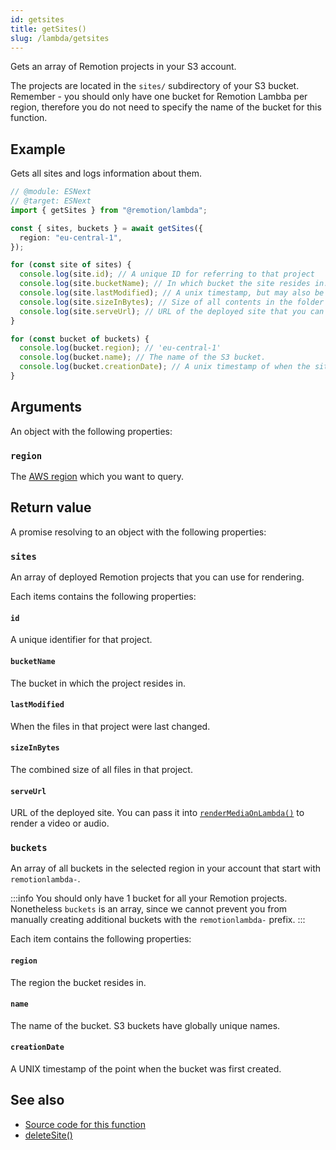 ```yaml
---
id: getsites
title: getSites()
slug: /lambda/getsites
---
```


Gets an array of Remotion projects in your S3 account.

The projects are located in the `sites/` subdirectory of your S3 bucket. Remember - you should only have one bucket for Remotion Lambba per region, therefore you do not need to specify the name of the bucket for this function.

## Example

Gets all sites and logs information about them.

```ts twoslash
// @module: ESNext
// @target: ESNext
import { getSites } from "@remotion/lambda";

const { sites, buckets } = await getSites({
  region: "eu-central-1",
});

for (const site of sites) {
  console.log(site.id); // A unique ID for referring to that project
  console.log(site.bucketName); // In which bucket the site resides in.
  console.log(site.lastModified); // A unix timestamp, but may also be null
  console.log(site.sizeInBytes); // Size of all contents in the folder
  console.log(site.serveUrl); // URL of the deployed site that you can pass to `renderMediaOnLambda()`
}

for (const bucket of buckets) {
  console.log(bucket.region); // 'eu-central-1'
  console.log(bucket.name); // The name of the S3 bucket.
  console.log(bucket.creationDate); // A unix timestamp of when the site was created.
}
```

## Arguments

An object with the following properties:

### `region`

The [AWS region](/docs/lambda/region-selection) which you want to query.

## Return value

A promise resolving to an object with the following properties:

### `sites`

An array of deployed Remotion projects that you can use for rendering.

Each items contains the following properties:

#### `id`

A unique identifier for that project.

#### `bucketName`

The bucket in which the project resides in.

#### `lastModified`

When the files in that project were last changed.

#### `sizeInBytes`

The combined size of all files in that project.

#### `serveUrl`

URL of the deployed site. You can pass it into [`renderMediaOnLambda()`](/docs/lambda/rendermediaonlambda) to render a video or audio.

### `buckets`

An array of all buckets in the selected region in your account that start with `remotionlambda-`.

:::info
You should only have 1 bucket for all your Remotion projects. Nonetheless `buckets` is an array, since we cannot prevent you from manually creating additional buckets with the `remotionlambda-` prefix.
:::

Each item contains the following properties:

#### `region`

The region the bucket resides in.

#### `name`

The name of the bucket. S3 buckets have globally unique names.

#### `creationDate`

A UNIX timestamp of the point when the bucket was first created.

## See also

- [Source code for this function](https://github.com/remotion-dev/remotion/blob/main/packages/lambda/src/api/get-sites.ts)
- [deleteSite()](/docs/lambda/deletesite)
